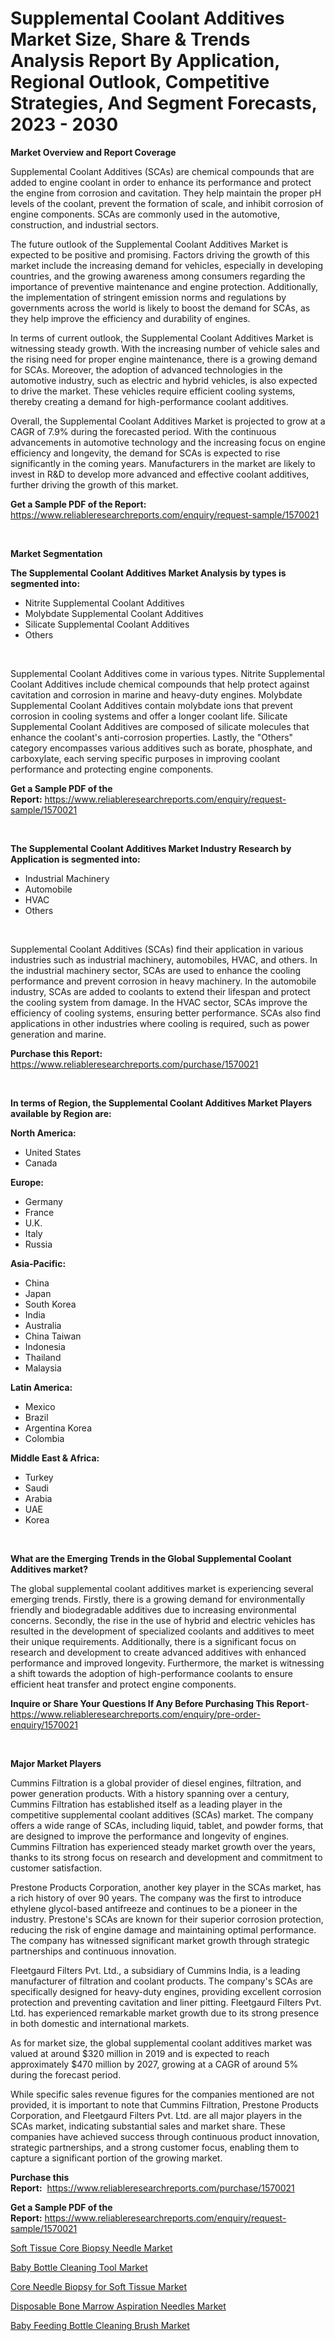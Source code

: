 <p><h1>Supplemental Coolant Additives Market Size, Share & Trends Analysis Report By Application, Regional Outlook, Competitive Strategies, And Segment Forecasts, 2023 - 2030</h1></p><p><strong>Market Overview and Report Coverage</strong></p>
<p><p>Supplemental Coolant Additives (SCAs) are chemical compounds that are added to engine coolant in order to enhance its performance and protect the engine from corrosion and cavitation. They help maintain the proper pH levels of the coolant, prevent the formation of scale, and inhibit corrosion of engine components. SCAs are commonly used in the automotive, construction, and industrial sectors.</p><p>The future outlook of the Supplemental Coolant Additives Market is expected to be positive and promising. Factors driving the growth of this market include the increasing demand for vehicles, especially in developing countries, and the growing awareness among consumers regarding the importance of preventive maintenance and engine protection. Additionally, the implementation of stringent emission norms and regulations by governments across the world is likely to boost the demand for SCAs, as they help improve the efficiency and durability of engines.</p><p>In terms of current outlook, the Supplemental Coolant Additives Market is witnessing steady growth. With the increasing number of vehicle sales and the rising need for proper engine maintenance, there is a growing demand for SCAs. Moreover, the adoption of advanced technologies in the automotive industry, such as electric and hybrid vehicles, is also expected to drive the market. These vehicles require efficient cooling systems, thereby creating a demand for high-performance coolant additives.</p><p>Overall, the Supplemental Coolant Additives Market is projected to grow at a CAGR of 7.9% during the forecasted period. With the continuous advancements in automotive technology and the increasing focus on engine efficiency and longevity, the demand for SCAs is expected to rise significantly in the coming years. Manufacturers in the market are likely to invest in R&D to develop more advanced and effective coolant additives, further driving the growth of this market.</p></p>
<p><strong>Get a Sample PDF of the Report:</strong> <a href="https://www.reliableresearchreports.com/enquiry/request-sample/1570021">https://www.reliableresearchreports.com/enquiry/request-sample/1570021</a></p>
<p>&nbsp;</p>
<p><strong>Market Segmentation</strong></p>
<p><strong>The Supplemental Coolant Additives Market Analysis by types is segmented into:</strong></p>
<p><ul><li>Nitrite Supplemental Coolant Additives</li><li>Molybdate Supplemental Coolant Additives</li><li>Silicate Supplemental Coolant Additives</li><li>Others</li></ul></p>
<p>&nbsp;</p>
<p><p>Supplemental Coolant Additives come in various types. Nitrite Supplemental Coolant Additives include chemical compounds that help protect against cavitation and corrosion in marine and heavy-duty engines. Molybdate Supplemental Coolant Additives contain molybdate ions that prevent corrosion in cooling systems and offer a longer coolant life. Silicate Supplemental Coolant Additives are composed of silicate molecules that enhance the coolant's anti-corrosion properties. Lastly, the "Others" category encompasses various additives such as borate, phosphate, and carboxylate, each serving specific purposes in improving coolant performance and protecting engine components.</p></p>
<p><strong>Get a Sample PDF of the Report:</strong>&nbsp;<a href="https://www.reliableresearchreports.com/enquiry/request-sample/1570021">https://www.reliableresearchreports.com/enquiry/request-sample/1570021</a></p>
<p>&nbsp;</p>
<p><strong>The Supplemental Coolant Additives Market Industry Research by Application is segmented into:</strong></p>
<p><ul><li>Industrial Machinery</li><li>Automobile</li><li>HVAC</li><li>Others</li></ul></p>
<p>&nbsp;</p>
<p><p>Supplemental Coolant Additives (SCAs) find their application in various industries such as industrial machinery, automobiles, HVAC, and others. In the industrial machinery sector, SCAs are used to enhance the cooling performance and prevent corrosion in heavy machinery. In the automobile industry, SCAs are added to coolants to extend their lifespan and protect the cooling system from damage. In the HVAC sector, SCAs improve the efficiency of cooling systems, ensuring better performance. SCAs also find applications in other industries where cooling is required, such as power generation and marine.</p></p>
<p><strong>Purchase this Report:</strong>&nbsp; <a href="https://www.reliableresearchreports.com/purchase/1570021">https://www.reliableresearchreports.com/purchase/1570021</a></p>
<p>&nbsp;</p>
<p><strong>In terms of Region, the Supplemental Coolant Additives Market Players available by Region are:</strong></p>
<p>
    <p> <strong> North America: </strong>
        <ul>
            <li>United States</li>
            <li>Canada</li>
        </ul>
        </p> 
    <p> <strong> Europe: </strong>
        <ul>
            <li>Germany</li>
            <li>France</li>
            <li>U.K.</li>
            <li>Italy</li>
            <li>Russia</li>
        </ul>
        </p> 
    <p> <strong> Asia-Pacific: </strong>
        <ul>
            <li>China</li>
            <li>Japan</li>
            <li>South Korea</li>
            <li>India</li>
            <li>Australia</li>
            <li>China Taiwan</li>
            <li>Indonesia</li>
            <li>Thailand</li>
            <li>Malaysia</li>
        </ul>
        </p> 
    <p> <strong> Latin America: </strong>
        <ul>
            <li>Mexico</li>
            <li>Brazil</li>
            <li>Argentina Korea</li>
            <li>Colombia</li>
        </ul>
        </p> 
    <p> <strong> Middle East & Africa: </strong>
        <ul>
            <li>Turkey</li>
            <li>Saudi</li>
            <li>Arabia</li>
            <li>UAE</li>
            <li>Korea</li>
        </ul>
    </p>
    </p>
<p>&nbsp;</p>
<p><strong>What are the Emerging Trends in the Global Supplemental Coolant Additives market?</strong></p>
<p><p>The global supplemental coolant additives market is experiencing several emerging trends. Firstly, there is a growing demand for environmentally friendly and biodegradable additives due to increasing environmental concerns. Secondly, the rise in the use of hybrid and electric vehicles has resulted in the development of specialized coolants and additives to meet their unique requirements. Additionally, there is a significant focus on research and development to create advanced additives with enhanced performance and improved longevity. Furthermore, the market is witnessing a shift towards the adoption of high-performance coolants to ensure efficient heat transfer and protect engine components.</p></p>
<p><strong>Inquire or Share Your Questions If Any Before Purchasing This Report</strong>- <a href="https://www.reliableresearchreports.com/enquiry/pre-order-enquiry/1570021">https://www.reliableresearchreports.com/enquiry/pre-order-enquiry/1570021</a></p>
<p>&nbsp;</p>
<p><strong>Major Market Players</strong></p>
<p><p>Cummins Filtration is a global provider of diesel engines, filtration, and power generation products. With a history spanning over a century, Cummins Filtration has established itself as a leading player in the competitive supplemental coolant additives (SCAs) market. The company offers a wide range of SCAs, including liquid, tablet, and powder forms, that are designed to improve the performance and longevity of engines. Cummins Filtration has experienced steady market growth over the years, thanks to its strong focus on research and development and commitment to customer satisfaction.</p><p>Prestone Products Corporation, another key player in the SCAs market, has a rich history of over 90 years. The company was the first to introduce ethylene glycol-based antifreeze and continues to be a pioneer in the industry. Prestone's SCAs are known for their superior corrosion protection, reducing the risk of engine damage and maintaining optimal performance. The company has witnessed significant market growth through strategic partnerships and continuous innovation.</p><p>Fleetgaurd Filters Pvt. Ltd., a subsidiary of Cummins India, is a leading manufacturer of filtration and coolant products. The company's SCAs are specifically designed for heavy-duty engines, providing excellent corrosion protection and preventing cavitation and liner pitting. Fleetgaurd Filters Pvt. Ltd. has experienced remarkable market growth due to its strong presence in both domestic and international markets.</p><p>As for market size, the global supplemental coolant additives market was valued at around $320 million in 2019 and is expected to reach approximately $470 million by 2027, growing at a CAGR of around 5% during the forecast period.</p><p>While specific sales revenue figures for the companies mentioned are not provided, it is important to note that Cummins Filtration, Prestone Products Corporation, and Fleetgaurd Filters Pvt. Ltd. are all major players in the SCAs market, indicating substantial sales and market share. These companies have achieved success through continuous product innovation, strategic partnerships, and a strong customer focus, enabling them to capture a significant portion of the growing market.</p></p>
<p><strong>Purchase this Report:</strong>&nbsp;&nbsp;<a href="https://www.reliableresearchreports.com/purchase/1570021">https://www.reliableresearchreports.com/purchase/1570021</a></p>
<p></p>
<p><strong>Get a Sample PDF of the Report:</strong>&nbsp;<a href="https://www.reliableresearchreports.com/enquiry/request-sample/1570021">https://www.reliableresearchreports.com/enquiry/request-sample/1570021</a></p>
<p><p><a href="https://www.linkedin.com/pulse/soft-tissue-core-biopsy-needle-market-insights-players-forecast-dvfxe/">Soft Tissue Core Biopsy Needle Market</a></p><p><a href="https://medium.com/@jasonmartin866/baby-bottle-cleaning-tool-market-report-reveals-the-latest-trends-and-growth-opportunities-of-this-2e741423bb02">Baby Bottle Cleaning Tool Market</a></p><p><a href="https://www.linkedin.com/pulse/core-needle-biopsy-soft-tissue-market-challenges-opportunities-cf4qe/">Core Needle Biopsy for Soft Tissue Market</a></p><p><a href="https://www.linkedin.com/pulse/disposable-bone-marrow-aspiration-needles-market-research-ztx1e/">Disposable Bone Marrow Aspiration Needles Market</a></p><p><a href="https://medium.com/@williammann19/baby-feeding-bottle-cleaning-brush-market-research-report-its-history-and-forecast-2023-to-2030-74d48a118ecb">Baby Feeding Bottle Cleaning Brush Market</a></p></p>